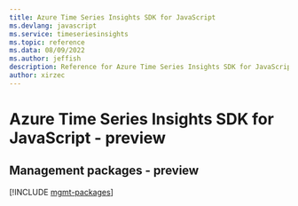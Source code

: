 ```yaml
---
title: Azure Time Series Insights SDK for JavaScript
ms.devlang: javascript
ms.service: timeseriesinsights
ms.topic: reference
ms.data: 08/09/2022
ms.author: jeffish
description: Reference for Azure Time Series Insights SDK for JavaScript
author: xirzec
---
```

# Azure Time Series Insights SDK for JavaScript - preview

## Management packages - preview
[!INCLUDE [mgmt-packages](time-series-insights-mgmt-index.md)]